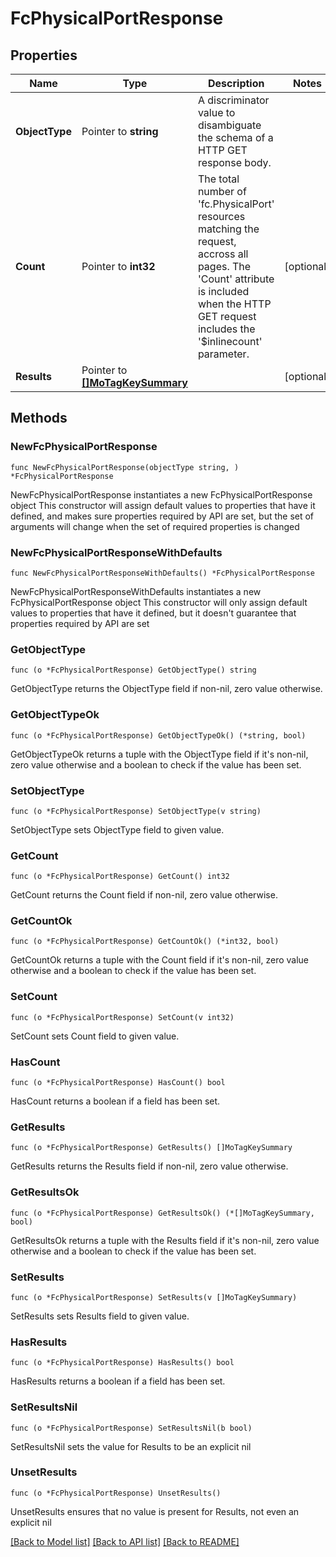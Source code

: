 # FcPhysicalPortResponse

## Properties

Name | Type | Description | Notes
------------ | ------------- | ------------- | -------------
**ObjectType** | Pointer to **string** | A discriminator value to disambiguate the schema of a HTTP GET response body. | 
**Count** | Pointer to **int32** | The total number of &#39;fc.PhysicalPort&#39; resources matching the request, accross all pages. The &#39;Count&#39; attribute is included when the HTTP GET request includes the &#39;$inlinecount&#39; parameter. | [optional] 
**Results** | Pointer to [**[]MoTagKeySummary**](mo.TagKeySummary.md) |  | [optional] 

## Methods

### NewFcPhysicalPortResponse

`func NewFcPhysicalPortResponse(objectType string, ) *FcPhysicalPortResponse`

NewFcPhysicalPortResponse instantiates a new FcPhysicalPortResponse object
This constructor will assign default values to properties that have it defined,
and makes sure properties required by API are set, but the set of arguments
will change when the set of required properties is changed

### NewFcPhysicalPortResponseWithDefaults

`func NewFcPhysicalPortResponseWithDefaults() *FcPhysicalPortResponse`

NewFcPhysicalPortResponseWithDefaults instantiates a new FcPhysicalPortResponse object
This constructor will only assign default values to properties that have it defined,
but it doesn't guarantee that properties required by API are set

### GetObjectType

`func (o *FcPhysicalPortResponse) GetObjectType() string`

GetObjectType returns the ObjectType field if non-nil, zero value otherwise.

### GetObjectTypeOk

`func (o *FcPhysicalPortResponse) GetObjectTypeOk() (*string, bool)`

GetObjectTypeOk returns a tuple with the ObjectType field if it's non-nil, zero value otherwise
and a boolean to check if the value has been set.

### SetObjectType

`func (o *FcPhysicalPortResponse) SetObjectType(v string)`

SetObjectType sets ObjectType field to given value.


### GetCount

`func (o *FcPhysicalPortResponse) GetCount() int32`

GetCount returns the Count field if non-nil, zero value otherwise.

### GetCountOk

`func (o *FcPhysicalPortResponse) GetCountOk() (*int32, bool)`

GetCountOk returns a tuple with the Count field if it's non-nil, zero value otherwise
and a boolean to check if the value has been set.

### SetCount

`func (o *FcPhysicalPortResponse) SetCount(v int32)`

SetCount sets Count field to given value.

### HasCount

`func (o *FcPhysicalPortResponse) HasCount() bool`

HasCount returns a boolean if a field has been set.

### GetResults

`func (o *FcPhysicalPortResponse) GetResults() []MoTagKeySummary`

GetResults returns the Results field if non-nil, zero value otherwise.

### GetResultsOk

`func (o *FcPhysicalPortResponse) GetResultsOk() (*[]MoTagKeySummary, bool)`

GetResultsOk returns a tuple with the Results field if it's non-nil, zero value otherwise
and a boolean to check if the value has been set.

### SetResults

`func (o *FcPhysicalPortResponse) SetResults(v []MoTagKeySummary)`

SetResults sets Results field to given value.

### HasResults

`func (o *FcPhysicalPortResponse) HasResults() bool`

HasResults returns a boolean if a field has been set.

### SetResultsNil

`func (o *FcPhysicalPortResponse) SetResultsNil(b bool)`

 SetResultsNil sets the value for Results to be an explicit nil

### UnsetResults
`func (o *FcPhysicalPortResponse) UnsetResults()`

UnsetResults ensures that no value is present for Results, not even an explicit nil

[[Back to Model list]](../README.md#documentation-for-models) [[Back to API list]](../README.md#documentation-for-api-endpoints) [[Back to README]](../README.md)


